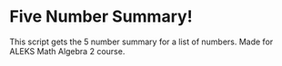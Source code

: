 # Five Number Summary!

This script gets the 5 number summary for a list of numbers. Made for ALEKS Math Algebra 2 course.


